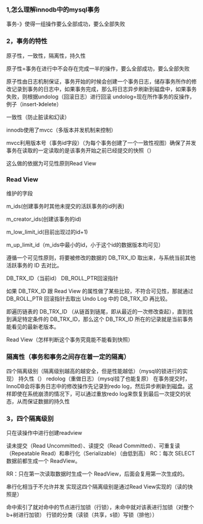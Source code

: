 ### 1,怎么理解innodb中的mysql事务

事务-》使得一组操作要么全部成功，要么全部失败

### 2，事务的特性

  原子性，一致性，隔离性，持久性
  
原子性=事务在进行中不会存在完成一半的操作，要么全部成功，要么全部失败

  原子性由日志机制保证，事务开始的时候会创建一个事务日志，储存事务所作的修改记录到事务的日志中，如果事务完成，那么将日志异步刷新到磁盘中，如果事务失败，则根据undolog（回滚日志）进行回滚
undolog=现在所作事务的反操作，例子（insert-》delete）

一致性（防止脏读和幻读）

  innodb使用了mvcc（多版本并发机制来控制）
  
  mvcc利用版本号（事务id字段）（为每个事务创建了一个一致性视图）确保了并发事务在读取的一定读取的是该事务开始之前已经提交的快照（）
  
这么做的依据为可见性原则Read View

### Read View 

维护的字段

m_ids(创建事务时其他未提交的活跃事务的id列表)

m_creator_ids(创建该事务的id)

m_low_limit_id(目前出现过的id+1)

m_up_limit_id（m_ids中最小的id，小于这个id的数据版本均可见）

遵循一个可见性原则，将要被修改的数据的 DB_TRX_ID 取出来，与系统当前其他活跃事务的 ID 去对比。

 DB_TRX_ID（当前id）
 DB_ROLL_PTR回滚指针
 
如果 DB_TRX_ID 跟 Read View 的属性做了某些比较，不符合可见性，那就通过 DB_ROLL_PTR 回滚指针去取出 Undo Log 中的 DB_TRX_ID 再比较。

即遍历链表的 DB_TRX_ID （从链首到链尾，即从最近的一次修改查起），直到找到满足特定条件的 DB_TRX_ID，那么这个 DB_TRX_ID 所在的记录就是当前事务能看见的最新老版本。

Read View（怎样判断这个事务究竟能不能看到快照）


### 隔离性（事务和事务之间存在着一定的隔离）

四个隔离级别（隔离级别越高的越安全，但是性能越低）（mysql的锁进行的实现）
持久性（）
redolog（重做日志）（mysql挂了也能复原）
在事务提交时，InnoDB会将事务日志中的修改操作先记录到redo log，然后异步刷新到磁盘。这样即使在系统崩溃的情况下，可以通过重放redo log来恢复到最后一次提交的状态，从而保证数据的持久性

### 3，四个隔离级别

只在读操作中进行创建readview

  读未提交（Read Uncommitted）、读提交（Read Committed）、可重复读（Repeatable Read）和串行化（Serializable）（由低到高）
RC：每次 SELECT 数据前都生成一个 ReadView。

RR：只在第一次读取数据时生成一个 ReadView，后面会复用第一次生成的。

串行化相当于不允许并发
实现这四个隔离级别是通过Read View实现的（读的快照是）
  
  命中索引了就对命中的节点进行加锁（行锁），未命中就对该表进行加锁（对整个b+树进行加锁）
  行锁的分类（读锁（共享，s锁）写锁（排他））
 
  
